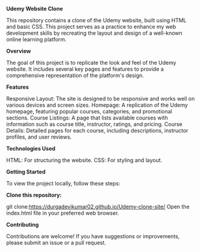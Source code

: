**Udemy Website Clone**

This repository contains a clone of the Udemy website, built using HTML and basic CSS. This project serves as a practice to enhance my web development skills by recreating the layout and design of a well-known online learning platform.

**Overview**

The goal of this project is to replicate the look and feel of the Udemy website. It includes several key pages and features to provide a comprehensive representation of the platform's design.

**Features**

Responsive Layout: The site is designed to be responsive and works well on various devices and screen sizes.
Homepage: A replication of the Udemy homepage, featuring popular courses, categories, and promotional sections.
Course Listings: A page that lists available courses with information such as course title, instructor, ratings, and pricing.
Course Details: Detailed pages for each course, including descriptions, instructor profiles, and user reviews.

**Technologies Used**

HTML: For structuring the website.
CSS: For styling and layout.

**Getting Started**

To view the project locally, follow these steps:

**Clone this repository:**

git clone:https://durgadevikumar02.github.io/Udemy-clone-site/
Open the index.html file in your preferred web browser.

**Contributing**

Contributions are welcome! If you have suggestions or improvements, please submit an issue or a pull request.
